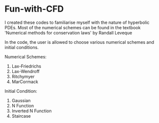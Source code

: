 # Fun-with-CFD
I created these codes to familiarise myself with the nature of hyperbolic PDEs. Most of the numerical schemes can be found in the textbook  'Numerical methods for conservation laws' by Randall Leveque

In the code, the user is allowed to choose various numerical schemes and initial conditions.

Numerical Schemes:
1. Lax-Friedrichs
2. Lax-Wendroff
3. Ritchymyer
4. MarCormack

Initial Condition:
1. Gaussian
2. N Function
3. Inverted N Function
4. Staircase

